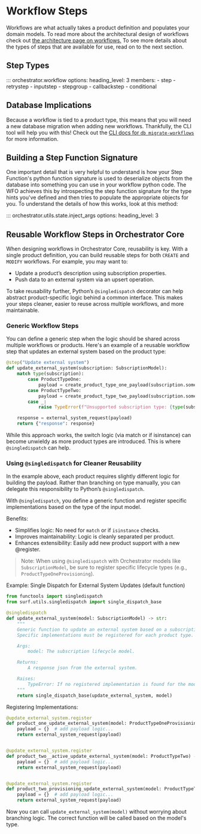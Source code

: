 # Workflow Steps

Workflows are what actually takes a product definition and populates your domain models. To read more about the architectural design of workflows check out [the architecture page on workflows.](../../architecture/application/workflow.md) To see more details about the types of steps that are available for use, read on to the next section.

## Step Types

::: orchestrator.workflow
    options:
        heading_level: 3
        members:
        - step
        - retrystep
        - inputstep
        - stepgroup
        - callbackstep
        - conditional

## Database Implications

Because a workflow is tied to a product type, this means that you will need a new database migration when adding new workflows. Thankfully, the CLI tool will help you with this! Check out the [CLI docs for `db migrate-workflows`](../cli.md#orchestrator.cli.database.migrate_workflows) for more information.

## Building a Step Function Signature

One important detail that is very helpful to understand is how your Step Function's python function signature is used to deserialize objects from the database into something you can use in your workflow python code. The WFO achieves this by introspecting the step function signature for the type hints you've defined and then tries to populate the appropriate objects for you. To understand the details of how this works, look at this method:

::: orchestrator.utils.state.inject_args
    options:
        heading_level: 3


## Reusable Workflow Steps in Orchestrator Core

When designing workflows in Orchestrator Core, reusability is key.
With a single product definition, you can build reusable steps for both `CREATE` and `MODIFY` workflows.
For example, you may want to:

- Update a product’s description using subscription properties.
- Push data to an external system via an upsert operation.

To take reusability further, Python’s `@singledispatch` decorator can help abstract product-specific logic behind a common interface.
This makes your steps cleaner, easier to reuse across multiple workflows, and more maintainable.


### Generic Workflow Steps

You can define a generic step when the logic should be shared across multiple workflows or products.
Here's an example of a reusable workflow step that updates an external system based on the product type:

```python
@step("Update external system")
def update_external_system(subscription: SubscriptionModel):
    match type(subscription):
        case ProductTypeOne:
            payload = create_product_type_one_payload(subscription.some_block)
        case ProductTypeTwo:
            payload = create_product_type_two_payload(subscription.some_other_block)
        case _:
            raise TypeError(f"Unsupported subscription type: {type(subscription)}")

    response = external_system_request(payload)
    return {"response": response}
```

While this approach works, the switch logic (via match or if isinstance) can become unwieldy as more product types are introduced.
This is where `@singledispatch` can help.

### Using `@singledispatch` for Cleaner Reusability

In the example above, each product requires slightly different logic for building the payload.
Rather than branching on type manually, you can delegate this responsibility to Python’s `@singledispatch`.

With `@singledispatch`, you define a generic function and register specific implementations based on the type of the input model.

Benefits:

- Simplifies logic: No need for `match` or if `isinstance` checks.
- Improves maintainability: Logic is cleanly separated per product.
- Enhances extensibility: Easily add new product support with a new @register.

> Note: When using `@singledispatch` with Orchestrator models like `SubscriptionModel`, be sure to register specific lifecycle types (e.g., `ProductTypeOneProvisioning`).

Example: Single Dispatch for External System Updates (default function)

```python
from functools import singledispatch
from surf.utils.singledispatch import single_dispatch_base

@singledispatch
def update_external_system(model: SubscriptionModel) -> str:
    """
    Generic function to update an external system based on a subscription model.
    Specific implementations must be registered for each product type.

    Args:
        model: The subscription lifecycle model.

    Returns:
        A response json from the external system.

    Raises:
        TypeError: If no registered implementation is found for the model.
    """
    return single_dispatch_base(update_external_system, model)
```

Registering Implementations:

```python
@update_external_system.register
def product_one_update_external_system(model: ProductTypeOneProvisioning | ProductTypeOne) -> str:
    payload = {}  # add payload logic...
    return external_system_request(payload)


@update_external_system.register
def product_two__active_update_external_system(model: ProductTypeTwo) -> str:
    payload = {}  # add payload logic...
    return external_system_request(payload)


@update_external_system.register
def product_two_provisioning_update_external_system(model: ProductTypeTwoProvisioning) -> str:
    payload = {}  # add payload logic...
    return external_system_request(payload)
```

Now you can call `update_external_system(model)` without worrying about branching logic.
The correct function will be called based on the model's type.
